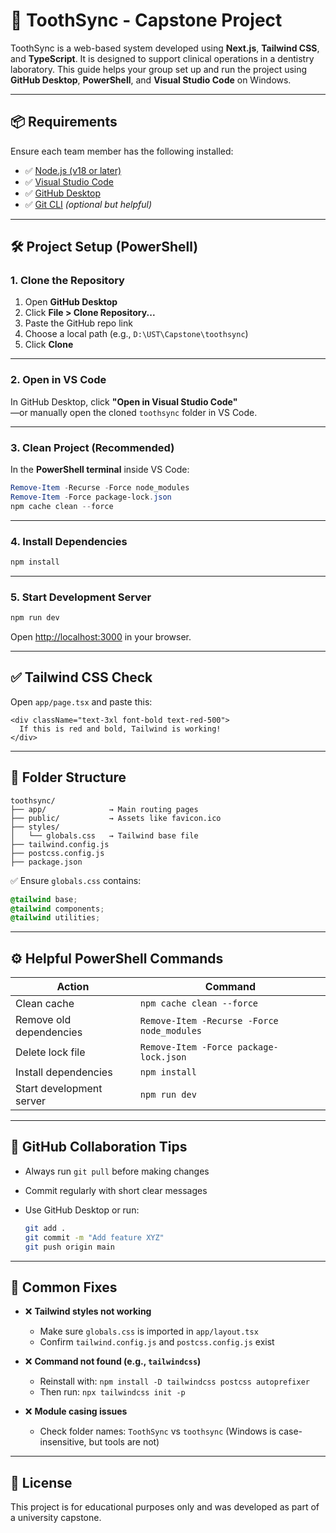 # 🦷 ToothSync - Capstone Project

ToothSync is a web-based system developed using **Next.js**, **Tailwind CSS**, and **TypeScript**. It is designed to support clinical operations in a dentistry laboratory. This guide helps your group set up and run the project using **GitHub Desktop**, **PowerShell**, and **Visual Studio Code** on Windows.

---

## 📦 Requirements

Ensure each team member has the following installed:

- ✅ [Node.js (v18 or later)](https://nodejs.org/)
- ✅ [Visual Studio Code](https://code.visualstudio.com/)
- ✅ [GitHub Desktop](https://desktop.github.com/)
- ✅ [Git CLI](https://git-scm.com/) *(optional but helpful)*

---

## 🛠️ Project Setup (PowerShell)

### 1. Clone the Repository

1. Open **GitHub Desktop**
2. Click **File > Clone Repository...**
3. Paste the GitHub repo link
4. Choose a local path (e.g., `D:\UST\Capstone\toothsync`)
5. Click **Clone**

---

### 2. Open in VS Code

In GitHub Desktop, click **"Open in Visual Studio Code"**  
—or manually open the cloned `toothsync` folder in VS Code.

---

### 3. Clean Project (Recommended)

In the **PowerShell terminal** inside VS Code:

```powershell
Remove-Item -Recurse -Force node_modules
Remove-Item -Force package-lock.json
npm cache clean --force
````

---

### 4. Install Dependencies

```powershell
npm install
```

---

### 5. Start Development Server

```powershell
npm run dev
```

Open [http://localhost:3000](http://localhost:3000) in your browser.

---

## ✅ Tailwind CSS Check

Open `app/page.tsx` and paste this:

```tsx
<div className="text-3xl font-bold text-red-500">
  If this is red and bold, Tailwind is working!
</div>
```

---

## 📁 Folder Structure

```
toothsync/
├── app/              → Main routing pages
├── public/           → Assets like favicon.ico
├── styles/
│   └── globals.css   → Tailwind base file
├── tailwind.config.js
├── postcss.config.js
├── package.json
```

✅ Ensure `globals.css` contains:

```css
@tailwind base;
@tailwind components;
@tailwind utilities;
```

---

## ⚙️ Helpful PowerShell Commands

| Action                   | Command                                    |
| ------------------------ | ------------------------------------------ |
| Clean cache              | `npm cache clean --force`                  |
| Remove old dependencies  | `Remove-Item -Recurse -Force node_modules` |
| Delete lock file         | `Remove-Item -Force package-lock.json`     |
| Install dependencies     | `npm install`                              |
| Start development server | `npm run dev`                              |

---

## 🧠 GitHub Collaboration Tips

* Always run `git pull` before making changes
* Commit regularly with short clear messages
* Use GitHub Desktop or run:

  ```bash
  git add .
  git commit -m "Add feature XYZ"
  git push origin main
  ```

---

## 🧪 Common Fixes

* ❌ **Tailwind styles not working**

  * Make sure `globals.css` is imported in `app/layout.tsx`
  * Confirm `tailwind.config.js` and `postcss.config.js` exist

* ❌ **Command not found (e.g., `tailwindcss`)**

  * Reinstall with:
    `npm install -D tailwindcss postcss autoprefixer`
  * Then run:
    `npx tailwindcss init -p`

* ❌ **Module casing issues**

  * Check folder names: `ToothSync` vs `toothsync` (Windows is case-insensitive, but tools are not)

---

## 📄 License

This project is for educational purposes only and was developed as part of a university capstone.
